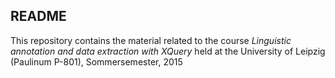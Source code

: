 ## README

This repository contains the material related to the course *Linguistic annotation and data extraction with XQuery* held at the University of Leipzig (Paulinum P-801), Sommersemester, 2015
